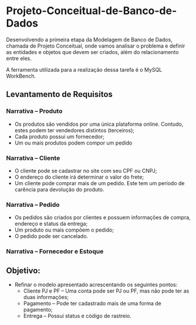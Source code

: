 # Projeto-Conceitual-de-Banco-de-Dados
Desenvolvendo a primeira etapa da Modelagem de Banco de Dados, chamada de Projeto Conceitual, onde vamos analisar o problema e definir as entidades e objetos que devem ser criados, além do relacionamento entre eles. 

A ferramenta utilizada para a realização dessa tarefa é o MySQL WorkBench.

## Levantamento de Requisitos 
### Narrativa – Produto
 
* Os produtos são vendidos por uma única plataforma online. Contudo, estes podem ter vendedores distintos (terceiros);
* Cada produto possui um fornecedor;
* Um ou mais produtos podem compor um pedido

### Narrativa – Cliente
* O cliente pode se cadastrar no site com seu CPF ou CNPJ;
* O endereço do cliente irá determinar o valor do frete;
* Um cliente pode comprar mais de um pedido. Este tem um período de carência para devolução do produto.

### Narrativa – Pedido
* Os pedidos são criados por clientes e possuem informações de compra, endereço e status da entrega;
* Um produto ou mais compõem o pedido;
* O pedido pode ser cancelado.

### Narrativa – Fornecedor e Estoque


## Objetivo:
* Refinar o modelo apresentado acrescentando os seguintes pontos:
  -  Cliente PJ e PF – Uma conta pode ser PJ ou PF, mas não pode ter as duas informações;
  -  Pagamento – Pode ter cadastrado mais de uma forma de pagamento;
  - Entrega – Possui status e código de rastreio.

